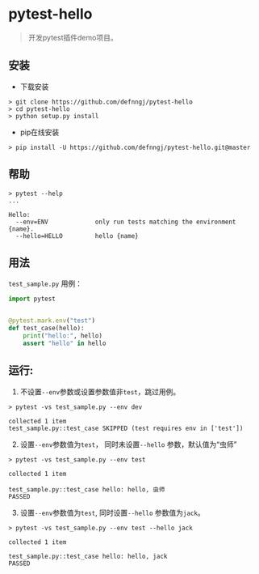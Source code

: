 # pytest-hello

> 开发pytest插件demo项目。

## 安装

* 下载安装

```shell script
> git clone https://github.com/defnngj/pytest-hello
> cd pytest-hello
> python setup.py install
```

* pip在线安装

```shell
> pip install -U https://github.com/defnngj/pytest-hello.git@master
```

## 帮助

```shell script
> pytest --help
...

Hello:
  --env=ENV             only run tests matching the environment {name}.
  --hello=HELLO         hello {name}
```

## 用法

`test_sample.py` 用例：

```python
import pytest


@pytest.mark.env("test")
def test_case(hello):
    print("hello:", hello)
    assert "hello" in hello
```

## 运行:

1. 不设置`--env`参数或设置参数值非`test`，跳过用例。
 
```shell
> pytest -vs test_sample.py --env dev

collected 1 item
test_sample.py::test_case SKIPPED (test requires env in ['test'])
```

2. 设置`--env`参数值为`test`， 同时未设置`--hello` 参数，默认值为“虫师”
 
```shell
> pytest -vs test_sample.py --env test

collected 1 item

test_sample.py::test_case hello: hello, 虫师
PASSED
```

3. 设置`--env`参数值为`test`, 同时设置`--hello` 参数值为`jack`。

```shell
> pytest -vs test_sample.py --env test --hello jack

collected 1 item

test_sample.py::test_case hello: hello, jack
PASSED
```